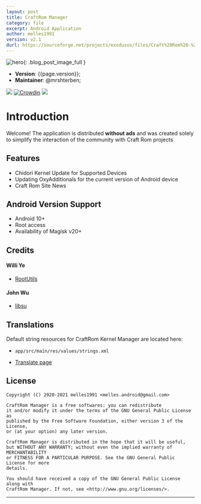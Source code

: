 ```yaml
---
layout: post
title: CraftRom Manager
category: file
excerpt: Android Application
author: melles1991
version: v2.1
durl: https://sourceforge.net/projects/exodusos/files/Craft%20Rom%20-%20Manager/
---
```


![hero]({{site.baseurl}}/images/file/craftrom-manager.png){: .blog_post_image_full }

* **Version**: {{page.version}};
* **Maintainer**: @mrshterben;

![](https://img.shields.io/github/contributors/craftrom/CraftRom-Manager)
[![Crowdin](https://badges.crowdin.net/craft-rom-km/localized.svg)](https://crowdin.com/project/craft-rom-km)
![](https://img.shields.io/github/license/craftrom/CraftRom-Manager)

# Introduction
Welcome!  The application is distributed <strong>without ads</strong> and was created solely to simplify the interaction of the community with Craft Rom projects

## Features
* Chidori Kernel Update for Supported Devices
* Updating OxyAdditionals for the current version of Android device
* Craft Rom Site News

## Android Version Support

- Android 10+
- Root access
- Availability of Magisk v20+

## Credits

#### Willi Ye

* [RootUtils](https://github.com/Grarak/KernelAdiutor)

#### John Wu

* [libsu](https://github.com/topjohnwu/libsu)

## Translations
Default string resources for CraftRom Kernel Manager are located here:

- `app/src/main/res/values/strings.xml`

* [Translate page](https://crowdin.com/project/craft-rom-km)

## License

    Copyright (C) 2020-2021 melles1991 <melles.android@gmail.com>

    CraftRom Manager is a free softwares: you can redistribute
    it and/or modify it under the terms of the GNU General Public License as
    published by the Free Software Foundation, either version 3 of the License,
    or (at your option) any later version.

    CraftRom Manager is distributed in the hope that it will be useful,
    but WITHOUT ANY WARRANTY; without even the implied warranty of MERCHANTABILITY
    or FITNESS FOR A PARTICULAR PURPOSE. See the GNU General Public License for more
    details.

    You should have received a copy of the GNU General Public License along with
    CraftRom Manager. If not, see <http://www.gnu.org/licenses/>.

***** ***** ***** ***** ***** ***** ***** ***** ***** ***** *****
